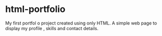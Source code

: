 # html-portfolio
My first portfol o project created using only HTML. A simple web page to display my profile , skills and contact details.
